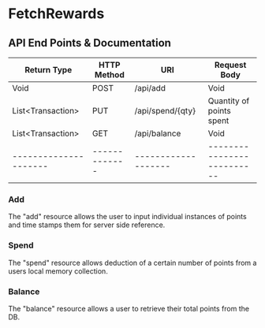 # FetchRewards

## API End Points & Documentation

|Return Type          | HTTP Method | URI               | Request Body             |
|---------------------|-------------|-------------------|--------------------------|
| Void                | POST        | /api/add          | Void                     |
| List\<Transaction\> | PUT         | /api/spend/{qty}  | Quantity of points spent |
| List\<Transaction\> | GET         | /api/balance      | Void                     |
|---------------------|-------------|-------------------|--------------------------|

### Add
The "add" resource allows the user to input individual instances of points and time stamps them for server side reference.

### Spend
The "spend" resource allows deduction of a certain number of points from a users local memory collection.

### Balance
The "balance" resource allows a user to retrieve their total points from the DB.
